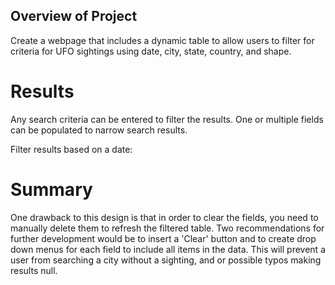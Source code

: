 ## Overview of Project
Create a webpage that includes a dynamic table to allow users to filter for criteria for UFO sightings using date, city, state, country, and shape.

# Results
Any search criteria can be entered to filter the results. One or multiple fields can be populated to narrow search results.

Filter results based on a date:



# Summary
One drawback to this design is that in order to clear the fields, you need to manually delete them to refresh the filtered table. Two recommendations for further development would be to insert a 'Clear' button and to create drop down menus for each field to include all items in the data. This will prevent a user from searching a city without a sighting, and or possible typos making results null. 
